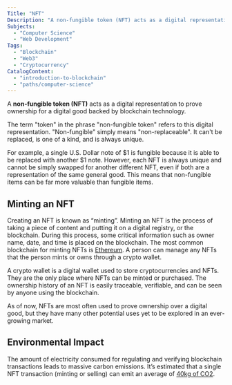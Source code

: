 ```yaml
---
Title: "NFT"
Description: "A non-fungible token (NFT) acts as a digital representation to prove ownership for a digital good backed by blockchain technology."
Subjects:
  - "Computer Science"
  - "Web Development"
Tags:
  - "Blockchain"
  - "Web3"
  - "Cryptocurrency"
CatalogContent:
  - "introduction-to-blockchain"
  - "paths/computer-science"
---
```


A **non-fungible token (NFT)** acts as a digital representation to prove ownership for a digital good backed by blockchain technology.

The term "token" in the phrase "non-fungible token" refers to this digital representation. "Non-fungible" simply means "non-replaceable". It can't be replaced, is one of a kind, and is always unique.

For example, a single U.S. Dollar note of $1 is fungible because it is able to be replaced with another $1 note. However, each NFT is always unique and cannot be simply swapped for another different NFT, even if both are a representation of the same general good. This means that non-fungible items can be far more valuable than fungible items.

## Minting an NFT

Creating an NFT is known as “minting”. Minting an NFT is the process of taking a piece of content and putting it on a digital registry, or the blockchain. During this process, some critical information such as owner name, date, and time is placed on the blockchain. The most common blockchain for minting NFTs is [Ethereum](https://ethereum.org/en). A person can manage any NFTs that the person mints or owns through a crypto wallet.

A crypto wallet is a digital wallet used to store cryptocurrencies and NFTs. They are the only place where NFTs can be minted or purchased. The ownership history of an NFT is easily traceable, verifiable, and can be seen by anyone using the blockchain.

As of now, NFTs are most often used to prove ownership over a digital good, but they have many other potential uses yet to be explored in an ever-growing market.

## Environmental Impact

The amount of electricity consumed for regulating and verifying blockchain transactions leads to massive carbon emissions. It’s estimated that a single NFT transaction (minting or selling) can emit an average of [40kg of CO2](https://earth.org/nfts-environmental-impact/).
